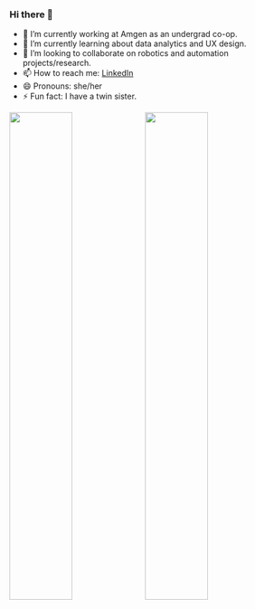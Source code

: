 ### Hi there 👋
- 🔭 I’m currently working at Amgen as an undergrad co-op.
- 🌱 I’m currently learning about data analytics and UX design.
- 👯 I’m looking to collaborate on robotics and automation projects/research.
- 📫 How to reach me: [LinkedIn](https://www.linkedin.com/in/mariana-perez-mendez/)
- 😄 Pronouns: she/her
- ⚡ Fun fact: I have a twin sister.

<img align="left" width="47%" src="https://github-readme-stats.vercel.app/api?username=MariPM2&show_icons=true&theme=radical"/>

<img align="left" width="47%" src="https://github-readme-stats.vercel.app/api/top-langs/?username=MariPM2&layout=compact"/>


<!--
**MariPM2/MariPM2** is a ✨ _special_ ✨ repository because its `README.md` (this file) appears on your GitHub profile.

Here are some ideas to get you started:

- 🔭 I’m currently working on ...
- 🌱 I’m currently learning about ...
- 👯 I’m looking to collaborate on ...
- 🤔 I’m looking for help with ...
- 💬 Ask me about ...
- 📫 How to reach me: ...
- 😄 Pronouns: ...
- ⚡ Fun fact: ...
-->
